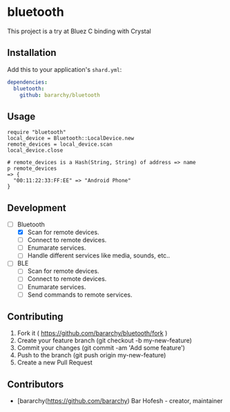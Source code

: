 # bluetooth

This project is a try at Bluez C binding with Crystal

## Installation

Add this to your application's `shard.yml`:

```yaml
dependencies:
  bluetooth:
    github: bararchy/bluetooth
```

## Usage

```crystal
require "bluetooth"
local_device = Bluetooth::LocalDevice.new
remote_devices = local_device.scan
local_device.close

# remote_devices is a Hash(String, String) of address => name
p remote_devices
=> {
  "00:11:22:33:FF:EE" => "Android Phone"
}

```


## Development

* [ ] Bluetooth  
  * [x] Scan for remote devices.  
  * [ ] Connect to remote devices.  
  * [ ] Enumarate services.  
  * [ ] Handle different services like media, sounds, etc..  
* [ ] BLE  
  * [ ] Scan for remote devices.  
  * [ ] Connect to remote devices.  
  * [ ] Enumarate services.  
  * [ ] Send commands to remote services.  

## Contributing

1. Fork it ( https://github.com/bararchy/bluetooth/fork )
2. Create your feature branch (git checkout -b my-new-feature)
3. Commit your changes (git commit -am 'Add some feature')
4. Push to the branch (git push origin my-new-feature)
5. Create a new Pull Request

## Contributors

- [bararchy(https://github.com/bararchy) Bar Hofesh - creator, maintainer
